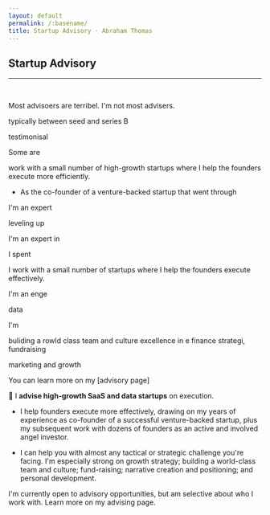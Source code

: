 ```yaml
---
layout: default
permalink: /:basename/
title: Startup Advisory · Abraham Thomas
---
```


## Startup Advisory

----

<br/>


Most advisoers are terribel.  I'm not most advisers. 

typically between seed and series B

testimonisal




Some are  

 work with a small number of high-growth startups where I help the founders execute more efficiently.

* As the co-founder of a venture-backed startup that went through 

I'm an expert 


leveling up


I'm an expert in 

I spent 

I work with a small number of startups where I help the founders execute effectively. 

I'm an enge

data




I'm 

buliding a rowld class team and culture 
excellence in e
finance strategi, fundraising

marketing and growth

You can learn more on my [advisory page]




🚀 I **advise high-growth SaaS and data startups** on execution.

* I help founders execute more effectively, drawing on my years of experience as co-founder of a successful venture-backed startup, plus my subsequent work with dozens of founders as an active and involved angel investor.

* I can help you with almost any tactical or strategic challenge you're facing.  I'm especially strong on growth strategy; building a world-class team and culture; fund-raising; narrative creation and positioning; and personal development. 

I'm currently open to advisory opportunities, but am selective about who I work with.  Learn more on my advising page.
